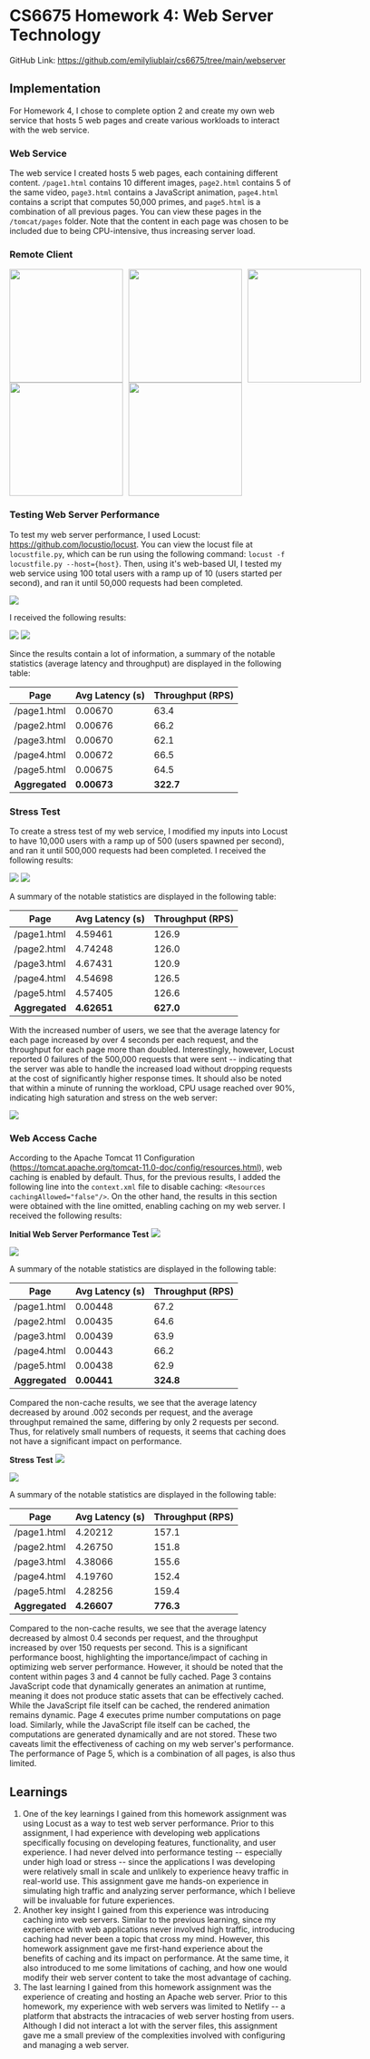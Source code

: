 # CS6675 Homework 4: Web Server Technology

GitHub Link: https://github.com/emilyliublair/cs6675/tree/main/webserver

## Implementation
For Homework 4, I chose to complete option 2 and create my own web service that hosts 5 web pages and create various workloads to interact with the web service. 

### Web Service
The web service I created hosts 5 web pages, each containing different content. `/page1.html` contains 10 different images, `page2.html` contains 5 of the same video, `page3.html` contains a JavaScript animation, `page4.html` contains a script that computes 50,000 primes, and `page5.html` is a combination of all previous pages. You can view these pages in the `/tomcat/pages` folder. Note that the content in each page was chosen to be included due to being CPU-intensive, thus increasing server load.  

### Remote Client
<div style="display: flex; gap: 10px;">
    <img src="./images/images.PNG" width="200">
    <img src="./images/video.PNG" width="200">
    <img src="./images/animation.PNG" width="200">
</div>
<div style="display: flex; gap: 10px;">
    <img src="./images/prime.PNG" width="200">
    <img src="./images/combined.PNG" width="200">
</div>


### Testing Web Server Performance
To test my web server performance, I used Locust: https://github.com/locustio/locust. You can view the locust file at `locustfile.py`, which can be run using the following command: `locust -f locustfile.py --host={host}`. Then, using it's web-based UI, I tested my web service using 100 total users with a ramp up of 10 (users started per second), and ran it until 50,000 requests had been completed. 

<img src=./images/locust.png>

I received the following results:

<img src=./images/table.png>

<img src=./images/charts.png>

Since the results contain a lot of information, a summary of the notable statistics (average latency and throughput) are displayed in the following table:

| Page         | Avg Latency (s) | Throughput (RPS) |
|-------------|----------------|------------------|
| /page1.html | 0.00670        | 63.4             |
| /page2.html | 0.00676        | 66.2             |
| /page3.html | 0.00670        | 62.1             |
| /page4.html | 0.00672        | 66.5             |
| /page5.html | 0.00675        | 64.5             |
| **Aggregated** | **0.00673**  | **322.7**        |

### Stress Test
To create a stress test of my web service, I modified my inputs into Locust to have 10,000 users with a ramp up of 500 (users spawned per second), and ran it until 500,000 requests had been completed. I received the following results:

<img src=./images/stress_table.png>

<img src=./images/stress_charts.png>

A summary of the notable statistics are displayed in the following table:

| Page         | Avg Latency (s) | Throughput (RPS) |
|-------------|----------------|------------------|
| /page1.html | 4.59461        | 126.9            |
| /page2.html | 4.74248        | 126.0            |
| /page3.html | 4.67431        | 120.9            |
| /page4.html | 4.54698        | 126.5            |
| /page5.html | 4.57405        | 126.6            |
| **Aggregated** | **4.62651**  | **627.0**        |

With the increased number of users, we see that the average latency for each page increased by over 4 seconds per each request, and the throughput for each page more than doubled. Interestingly, however, Locust reported 0 failures of the 500,000 requests that were sent -- indicating that the server was able to handle the increased load without dropping requests at the cost of significantly higher response times. It should also be noted that within a minute of running the workload, CPU usage reached over 90%, indicating high saturation and stress on the web server:

<img src=./images/high_cpu.png>

### Web Access Cache
According to the Apache Tomcat 11 Configuration (https://tomcat.apache.org/tomcat-11.0-doc/config/resources.html), web caching is enabled by default. Thus, for the previous results, I added the following line into the `context.xml` file to disable caching: `<Resources cachingAllowed="false"/>`. On the other hand, the results in this section were obtained with the line omitted, enabling caching on my web server. I received the following results:

**Initial Web Server Performance Test**
<img src=./images/cache_table.png>

<img src=./images/cache_charts.png>

A summary of the notable statistics are displayed in the following table:

| Page          | Avg Latency (s) | Throughput (RPS) |
|--------------|----------------|-----------------|
| /page1.html  | 0.00448        | 67.2            |
| /page2.html  | 0.00435        | 64.6            |
| /page3.html  | 0.00439        | 63.9            |
| /page4.html  | 0.00443        | 66.2            |
| /page5.html  | 0.00438        | 62.9            |
| **Aggregated** | **0.00441**    | **324.8**        |

Compared the non-cache results, we see that the average latency decreased by around .002 seconds per request, and the average throughput remained the same, differing by only 2 requests per second. Thus, for relatively small numbers of requests, it seems that caching does not have a significant impact on performance.

**Stress Test**
<img src=./images/stress_cache_table.png>

<img src=./images/stress_cache_charts.png>

A summary of the notable statistics are displayed in the following table:

| Page          | Avg Latency (s) | Throughput (RPS) |
|--------------|----------------|-----------------|
| /page1.html  | 4.20212        | 157.1           |
| /page2.html  | 4.26750        | 151.8           |
| /page3.html  | 4.38066        | 155.6           |
| /page4.html  | 4.19760        | 152.4           |
| /page5.html  | 4.28256        | 159.4           |
| **Aggregated** | **4.26607**    | **776.3**       |

Compared to the non-cache results, we see that the average latency decreased by almost 0.4 seconds per request, and the throughput increased by over 150 requests per second. This is a significant performance boost, highlighting the importance/impact of caching in optimizing web server performance. However, it should be noted that the content within pages 3 and 4 cannot be fully cached. Page 3 contains JavaScript code that dynamically generates an animation at runtime, meaning it does not produce static assets that can be effectively cached. While the JavaScript file itself can be cached, the rendered animation remains dynamic. Page 4 executes prime number computations on page load. Similarly, while the JavaScript file itself can be cached, the computations are generated dynamically and are not stored. These two caveats limit the effectiveness of caching on my web server's performance. The performance of Page 5, which is a combination of all pages, is also thus limited. 

## Learnings
1. One of the key learnings I gained from this homework assignment was using Locust as a way to test web server performance. Prior to this assignment, I had experience with developing web applications specifically focusing on developing features, functionality, and user experience. I had never delved into performance testing -- especially under high load or stress -- since the applications I was developing were relatively small in scale and unlikely to experience heavy traffic in real-world use. This assignment gave me hands-on experience in simulating high traffic and analyzing server performance, which I believe will be invaluable for future experiences. 
2. Another key insight I gained from this experience was introducing caching into web servers. Similar to the previous learning, since my experience with web applications never involved high traffic, introducing caching had never been a topic that cross my mind. However, this homework assignment gave me first-hand experience about the benefits of caching and its impact on performance. At the same time, it also introduced to me some limitations of caching, and how one would modify their web server content to take the most advantage of caching. 
3. The last learning I gained from this homework assignment was the experience of creating and hosting an Apache web server. Prior to this homework, my experience with web servers was limited to Netlify -- a platform that abstracts the intracacies of web server hosting from users. Although I did not interact a lot with the server files, this assignment gave me a small preview of the complexities involved with configuring and managing a web server. 
